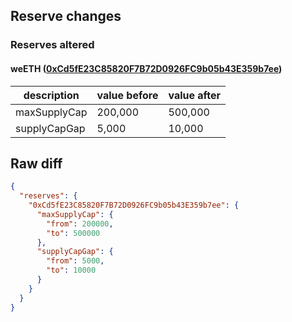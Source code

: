 ## Reserve changes

### Reserves altered

#### weETH ([0xCd5fE23C85820F7B72D0926FC9b05b43E359b7ee](https://etherscan.io/address/0xCd5fE23C85820F7B72D0926FC9b05b43E359b7ee))

| description | value before | value after |
| --- | --- | --- |
| maxSupplyCap | 200,000 | 500,000 |
| supplyCapGap | 5,000 | 10,000 |


## Raw diff

```json
{
  "reserves": {
    "0xCd5fE23C85820F7B72D0926FC9b05b43E359b7ee": {
      "maxSupplyCap": {
        "from": 200000,
        "to": 500000
      },
      "supplyCapGap": {
        "from": 5000,
        "to": 10000
      }
    }
  }
}
```